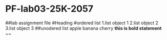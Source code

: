 # PF-lab03-25K-2057
##lab assignment file
#Heading
#ordered list 
1.list object 1 
2.list object 2 
3.list object 3
##unodered list 
apple
banana 
cherry
**this is bold statement**
~~
